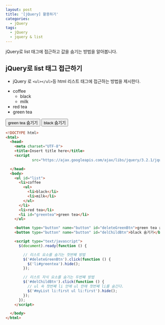 ```yaml
---
layout: post
title: '[jQuery] 활용하기'
categories:
  - jQuery
tags:
  - jQuery
  - jquery & list
---
```



jQuery로 list 태그에 접근하고 값을 숨기는 방법을 알아봅니다.


## jQuery로 list 태그 접근하기

- jQuery 로 ```<ul></ul>```등 html 리스트 태그에 접근하는 방법을 제시한다.

<div class="example">
  <ul id="myList">
    <li>coffee
      <ul>
        <li>black</li>
        <li>milk</li>
      </ul>
    </li>
    <li>red tea</li>
    <li id="greentea">green tea</li>
  </ul>

  <button type="button" name="button" id="deleteGreenBtn">green tea 숨기기</button>
  <button type="button" name="button" id="delChildBtn">black 숨기기</button>

  <script type="text/javascript">
    $(document).ready(function () {

      // 리스트 요소를 숨기는 첫번째 방법
      $('#deleteGreenBtn').click(function () {
        $('li#greentea').hide();
      });

      // 리스트 자식 요소를 숨기는 두번째 방법
      $('#delChildBtn').click(function () {
        // myList 속 첫번째 li 안에 ul 안에 첫번째 li를 숨긴다.
        $('#myList li:first ul li:first').hide();
      });
    });
  </script>
</div>

```html
<!DOCTYPE html>
<html>
  <head>
    <meta charset="UTF-8">
    <title>Insert title here</title>
    <script
            src="https://ajax.googleapis.com/ajax/libs/jquery/3.2.1/jquery.min.js"></script>

  </head>
  <body>
    <ul id="list">
      <li>coffee
        <ul>
          <li>black</li>
          <li>milk</li>
        </ul>
      </li>
      <li>red tea</li>
      <li id="greentea">green tea</li>
    </ul>

    <button type="button" name="button" id="deleteGreenBtn">green tea 숨기기</button>
    <button type="button" name="button" id="delChildBtn">black 숨기기</button>

    <script type="text/javascript">
      $(document).ready(function () {

        // 리스트 요소를 숨기는 첫번째 방법
        $('#deleteGreenBtn').click(function () {
          $('li#greentea').hide();
        });

        // 리스트 자식 요소를 숨기는 두번째 방법
        $('#delChildBtn').click(function () {
          // ul 속 첫번째 li 안에 ul 안에 첫번째 li를 숨긴다.
          $('#myList li:first ul li:first').hide();
        });
      });
    </script>

  </body>
</html>
```
